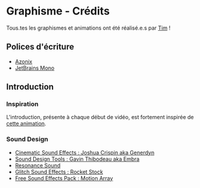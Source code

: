 # Graphisme - Crédits

Tous.tes les graphismes et animations ont été réalisé.e.s par [Tim](https://www.youtube.com/channel/UCH2yL0SYFzvCsaH06sl8QEg) !

## Polices d'écriture

- [Azonix](https://www.fontspace.com/azonix-font-f30718)
- [JetBrains Mono](https://fonts.google.com/specimen/JetBrains+Mono)

## Introduction

### Inspiration

L'introduction, présente à chaque début de vidéo, est fortement inspirée de [cette animation](https://videohive.net/item/logo-code-hack/28445754).

### Sound Design

- [Cinematic Sound Effects : Joshua Crispin aka Generdyn](https://99sounds.org/cinematic-sound-effects/)
- [Sound Design Tools : Gavin Thibodeau aka Embra](https://99sounds.org/sound-design-tools/)
- [Resonance Sound](https://www.asoundeffect.com/get-free-sound-effects/)
- [Glitch Sound Effects : Rocket Stock](https://www.rocketstock.com/free-after-effects-templates/10-free-glitch-sfx-for-video/)
- [Free Sound Effects Pack : Motion Array](https://motionarray.com/)
